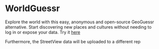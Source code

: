 # WorldGuessr
Explore the world with this easy, anonymous and open-source GeoGuessr alternative. Start discovering new places and cultures without needing to log in or expose your data.
Try it [here](https://worldguessr.infinityfreeapp.com/?src=github)

Furthermore, the StreetView data will be uploaded to a different rep

